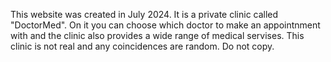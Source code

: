 This website was created in July 2024. It is a private clinic called "DoctorMed". On it you can choose which doctor to make an appointnment with and the clinic also provides a wide range of medical servises.
This clinic is not real and any coincidences are random. Do not copy.
